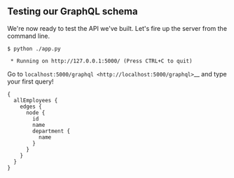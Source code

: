 Testing our GraphQL schema
--------------------------

We're now ready to test the API we've built. Let's fire up the server
from the command line.

    $ python ./app.py

     * Running on http://127.0.0.1:5000/ (Press CTRL+C to quit)

Go to `localhost:5000/graphql <http://localhost:5000/graphql>`__ and
type your first query!

    {
      allEmployees {
        edges {
          node {
            id
            name
            department {
              name
            }
          }
        }
      }
    }
